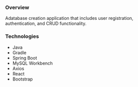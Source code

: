 ### Overview

Adatabase creation application that includes user registration, authentication, and CRUD functionality.

### Technologies
- Java
- Gradle
- Spring Boot
- MySQL Workbench
- Axios
- React
- Bootstrap

